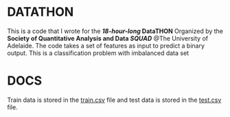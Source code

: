 # DATATHON
This is a code that I wrote for the **_18-hour-long_ DataTHON** Organized by the **Society of Quantitative Analysis and Data _SQUAD_** @The University of Adelaide.
The code takes a set of features as input to predict a binary output. This is a classification problem with imbalanced data set

# DOCS
Train data is stored in the [train.csv](https://github.com/Ramisa1231/DATATHON/blob/main/train.csv/) file and test data is stored in the [test.csv](https://github.com/Ramisa1231/DATATHON/blob/main/test.csv/) file.

